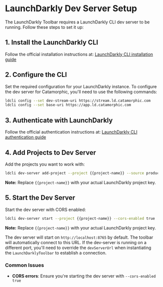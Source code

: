# LaunchDarkly Dev Server Setup

The LaunchDarkly Toolbar requires a LaunchDarkly CLI dev server to be running. Follow these steps to set it up:

## 1. Install the LaunchDarkly CLI

Follow the official installation instructions at: [LaunchDarkly CLI installation guide](https://launchdarkly.com/docs/home/getting-started/ldcli#installation)

## 2. Configure the CLI

Set the required configuration for your LaunchDarkly instance.
To configure the dev server for Catamorphic, you'll need to use the following commands:

```bash
ldcli config --set dev-stream-uri https://stream.ld.catamorphic.com
ldcli config --set base-uri https://app.ld.catamorphic.com
```

## 3. Authenticate with LaunchDarkly

Follow the official authentication instructions at: [LaunchDarkly CLI authentication guide](https://launchdarkly.com/docs/home/getting-started/ldcli#authentication)

## 4. Add Projects to Dev Server

Add the projects you want to work with:

```bash
ldcli dev-server add-project --project {{project-name}} --source production
```

**Note:** Replace `{{project-name}}` with your actual LaunchDarkly project key.

## 5. Start the Dev Server

Start the dev server with CORS enabled:

```bash
ldcli dev-server start --project {{project-name}} --cors-enabled true
```

**Note:** Replace `{{project-name}}` with your actual LaunchDarkly project key.

The dev server will start on `http://localhost:8765` by default. The toolbar will automatically connect to this URL.
If the dev-server is running on a different port, you'll need to override the `devServerUrl` when instantiating the `LaunchDarklyToolbar` to establish a connection.


### Common Issues

- **CORS errors**: Ensure you're starting the dev server with `--cors-enabled true`
